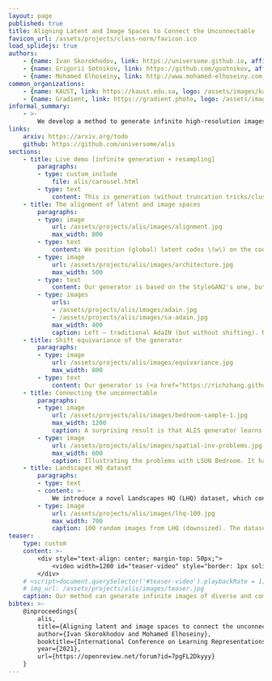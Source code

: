 ```yaml
---
layout: page
published: true
title: Aligning Latent and Image Spaces to Connect the Unconnectable
favicon_url: /assets/projects/class-norm/favicon.ico
load_splidejs: true
authors:
    - {name: Ivan Skorokhodov, link: https://universome.github.io, affiliations: [1]}
    - {name: Grigorii Sotnikov, link: https://github.com/gsotnikov, affiliations: [2]}
    - {name: Mohamed Elhoseiny, link: http://www.mohamed-elhoseiny.com, affiliations: [1]}
common_organizations:
    - {name: KAUST, link: https://kaust.edu.sa, logo: /assets/images/kaust-logo.png}
    - {name: Gradient, link: https://gradient.photo, logo: /assets/images/gradient-logo.svg}
informal_summary:
    - >-
        We develop a method to generate infinite high-resolution images with diverse and complex content. It is based on a perfectly equivariant generator with synchronous interpolations in the image and latent spaces. Latent codes, when sampled, are positioned on the coordinate grid, and each pixel is computed from an interpolation of the nearby style codes. We modify the AdaIN mechanism to work in such a setup and train the generator in an adversarial setting to produce images positioned between any two latent vectors. At test time, this allows for generating complex and diverse infinite images and connecting any two unrelated scenes into a single arbitrarily large panorama. Apart from that, we introduce LHQ: a new dataset of 90k high-resolution nature landscapes. We test the approach on LHQ, LSUN Tower and LSUN Bridge and outperform the baselines by at least 4 times in terms of quality and diversity of the produced infinite images.
links:
    arxiv: https://arxiv.org/todo
    github: https://github.com/universome/alis
sections:
    - title: Live demo [infinite generation + resampling]
        paragraphs:
        - type: custom_include
            file: alis/carousel.html
        - type: text
            content: This is generation (without truncation tricks/clustered sampling) from a model trained on LHQ \(1024^2\) with FID = 7.8 (images are being resized to \(256^2\) for performance reasons).
    - title: The alignment of latent and image spaces
        paragraphs:
        - type: image
            url: /assets/projects/alis/images/alignment.jpg
            max_width: 800
        - type: text
            content: We position (global) latent codes \(w\) on the coordinates grid — the same grid where pixels are located. Each pixel value is computed from the interpolation of nearby latent codes via our Spatially-Aligned AdaIN (SA-AdaIN) mechanism, illustrated below.
        - type: image
            url: /assets/projects/alis/images/architecture.jpg
            max_width: 500
        - type: text
            content: Our generator is based on the StyleGAN2's one, but augmented with coordinates and the weight modulation-demodulation mechanism is replaced with Spatially-Aligned AdaIN — an AdaIN modification which uses interpolated latent codes to produce an output (illustrated below). At each iteration, we sample not only a latent code \(w_c\), which described the middle frame, but also its left/right neigbhours \(w_l\) and \(w_r\) which are positioned at distance \(d\) from \(w_c\). After that, we randomly select a frame (determined by random shift \(\delta\)) on this plane and render it. During the training we use only local relative coordinates — this allows to use any \(\delta \in (-\infty,+\infty)\) interval at test time without any loss in image quality.
        - type: images
            urls:
            - /assets/projects/alis/images/adain.jpg
            - /assets/projects/alis/images/sa-adain.jpg
            max_width: 400
            caption: Left — traditional AdaIN (but without shifting). Right — SA-AdaIN.
    - title: Shift equivariance of the generator
        paragraphs:
        - type: image
            url: /assets/projects/alis/images/equivariance.jpg
            max_width: 800
        - type: text
            content: Our generator is (<a href="https://richzhang.github.io/antialiased-cnns/" target="_blank">periodically</a>) shift equivariant by construction, which means that when you shift the input coordinates, the output image moves accordingly. It is achieved by building upon the <a href="https://arxiv.org/abs/2011.12026" target="_blank">recently proposed INR-GAN</a> model that generates pixels independently and does not require upsampling procedures during the forward pass. But instead of generating all pixels independently, we generate them patch-by-patch, like <a href="http://arxiv.org/abs/1904.00284" target="_blank">CocoGAN</a> does.
    - title: Connecting the unconnectable
        paragraphs:
        - type: image
            url: /assets/projects/alis/images/bedroom-sample-1.jpg
            max_width: 1200
            caption: A surprising result is that ALIS generator learns to connect scenes even for LSUN Bedroom — a dataset which does not have spatially invariant statistics, i.e. most of the images have walls on the left/right sides or close-by objects (visualized below) and which makes it very difficult to extrapolate in any direction.
        - type: image
            url: /assets/projects/alis/images/spatial-inv-problems.jpg
            max_width: 600
            caption: Illustrating the problems with LSUN Bedroom. It has walls and close-by objects that make it prevents its extrapolation in the left/right directions, since the dataset does not contain images that have close-by objects or walls in the <i>middle</i> of the frame.
    - title: Landscapes HQ dataset
        paragraphs:
        - type: text
        - content: >-
            We introduce a novel Landscapes HQ (LHQ) dataset, which consists of 90k high-resolution (>= 1024x1024) images of natural landscapes and outdoor scenery. We collected it from Unsplash and Flickr using a manually collected set of 400 search queries and preprocessed with Mask R-CNN to exclude images that contain objects. It is shipped with either Unsplash or Creative Commons licenses, which permit the use for research purposes.
        - type: image
            url: /assets/projects/alis/images/lhq-100.jpg
            max_width: 700
            caption: 100 random images from LHQ (downsized). The dataset will be released soon.
teaser:
    type: custom
    content: >-
        <div style="text-align: center; margin-top: 50px;">
            <video width=1200 id="teaser-video" style="border: 1px solid black; border-radius: 1px;" preload="auto" src="/assets/projects/alis/alis.m4v#t=27" type="video/mp4" autoplay controls loop></video>
        </div>
    # <script>document.querySelector('#teaser-video').playbackRate = 1;</script
    # img_url: /assets/projects/alis/images/teaser.jpg
    caption: Our method can generate infinite images of diverse and complex scenes that transition naturally from one into another. It does so without any conditioning and trains without any supervision from a dataset of <i>unrelated square images</i>.
bibtex: >-
    @inproceedings{
        alis,
        title={Aligning latent and image spaces to connect the unconnectable},
        author={Ivan Skorokhodov and Mohamed Elhoseiny},
        booktitle={International Conference on Learning Representations},
        year={2021},
        url={https://openreview.net/forum?id=7pgFL2Dkyyy}
    }
---
```

